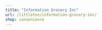 ```yaml
---
title: "Information Grocery Inc"
url: /littleton/information-grocery-inc/
shop: convenience
---
```

